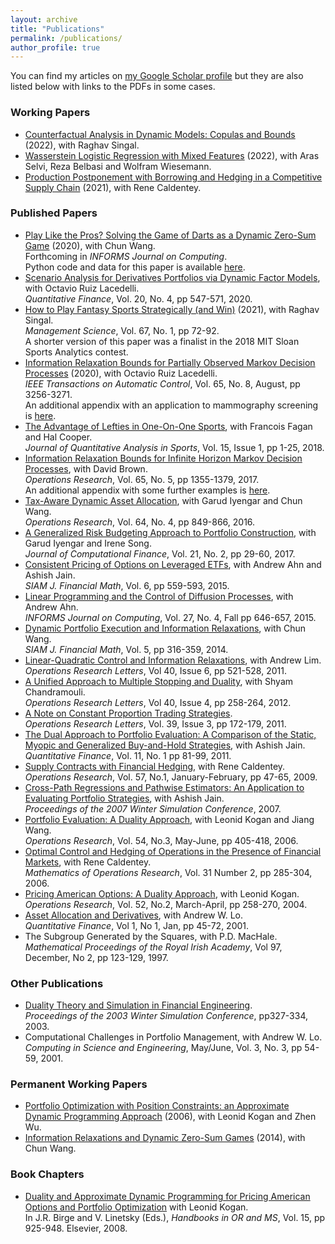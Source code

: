 ```yaml
---
layout: archive
title: "Publications"
permalink: /publications/
author_profile: true
---
```


<!---
{% if author.googlescholar %}
  You can find my articles on <u><a href="{{author.googlescholar}}">my Google Scholar profile</a></u>. 
{% endif %}

{% include base_path %}

{% for post in site.publications reversed %}
  {% include archive-single.html %}
{% endfor %} 
--->

You can find my articles on [my Google Scholar profile](https://scholar.google.com/citations?user=cSXJYiUAAAAJ&hl=en) but they are also listed below with links to the PDFs in some cases.
### Working Papers
* [Counterfactual Analysis in Dynamic Models: Copulas and Bounds](http://arxiv.org/abs/2205.13832) (2022), with Raghav Singal.
* [Wasserstein Logistic Regression with Mixed Features](http://arxiv.org/abs/2205.13501) (2022), with Aras Selvi, Reza Belbasi and Wolfram Wiesemann.
* [Production Postponement with Borrowing and Hedging in a Competitive Supply Chain](https://martin-haugh.github.io/files/Research/On_the_Value_of_Production_Postponement_in_Financially_Constrained_Supply_Chains.pdf) (2021), with Rene Caldentey.

### Published Papers
* [Play Like the Pros? Solving the Game of Darts as a Dynamic Zero-Sum Game](https://arxiv.org/pdf/2011.11031.pdf) (2020), with Chun Wang.  
  Forthcoming in _INFORMS Journal on Computing_.  
  Python code and data for this paper is available [here](https://www.dropbox.com/sh/ayzkh0njs2zzuho/AACCSR1_FzB8m6Mj-_Ha7G8Aa?dl=0).
* [Scenario Analysis for Derivatives Portfolios via Dynamic Factor Models](https://papers.ssrn.com/sol3/papers.cfm?abstract_id=3424127), with Octavio Ruiz Lacedelli.  
_Quantitative Finance_, Vol. 20, No. 4, pp 547-571, 2020.
* [How to Play Fantasy Sports Strategically (and Win)](https://papers.ssrn.com/sol3/papers.cfm?abstract_id=3393127) (2021), with Raghav Singal.  
 _Management Science_, Vol. 67, No. 1, pp 72-92.  
A shorter version of this paper was a finalist in the 2018 MIT Sloan Sports Analytics contest.
* [Information Relaxation Bounds for Partially Observed Markov Decision Processes](https://martin-haugh.github.io/files/Research/POMDP_IR_March_2019.pdf) (2020), with Octavio Ruiz Lacedelli.  
_IEEE Transactions on Automatic Control_, Vol. 65, No. 8, August, pp 3256-3271.  
An additional appendix with an application to mammography screening is [here](https://martin-haugh.github.io/files/Research/POMDP_Mammography_ForWebsite.pdf).
* [The Advantage of Lefties in One-On-One Sports](https://www.degruyter.com/view/j/jqas.2019.15.issue-1/jqas-2017-0076/jqas-2017-0076.xml), with Francois Fagan and Hal Cooper.  
  _Journal of Quantitative Analysis in Sports_, Vol. 15, Issue 1, pp 1-25, 2018.
* [Information Relaxation Bounds for Infinite Horizon Markov Decision Processes](https://martin-haugh.github.io/files/Research/InfoRelaxation_OR.pdf), with David Brown.  
_Operations Research_, Vol. 65, No. 5, pp 1355-1379, 2017.  
An additional appendix with some further examples is [here](https://martin-haugh.github.io/files/Research/Infinite_Horizon_Online_Appendix.pdf).
* [Tax-Aware Dynamic Asset Allocation](https://martin-haugh.github.io/files/Research/OR_TaxAssetAllocation_Published.pdf), with Garud Iyengar and Chun Wang.  
_Operations Research_, Vol. 64, No. 4, pp 849-866, 2016.
* [A Generalized Risk Budgeting Approach to Portfolio Construction](https://martin-haugh.github.io/files/Research/A_generalized_risk_budgeting_approach.pdf), with Garud Iyengar and Irene Song.  
_Journal of Computational Finance_, Vol. 21, No. 2, pp 29-60, 2017.
* [Consistent Pricing of Options on Leveraged ETFs](https://epubs.siam.org/doi/pdf/10.1137/151003933), with Andrew Ahn and Ashish Jain.  
_SIAM J. Financial Math_, Vol. 6, pp 559-593, 2015.
* [Linear Programming and the Control of Diffusion Processes](https://martin-haugh.github.io/files/Research/LP_HJB_Duality.pdf), with Andrew Ahn.  
_INFORMS Journal on Computing_, Vol. 27, No. 4, Fall pp 646-657, 2015.
* [Dynamic Portfolio Execution and Information Relaxations](https://martin-haugh.github.io/files/Research/PublishedPortfolioExecution.pdf), with Chun Wang.  
_SIAM J. Financial Math_, Vol. 5, pp 316-359, 2014.
* [Linear-Quadratic Control and Information Relaxations](https://martin-haugh.github.io/files/Research/LQ_Control_Duality.pdf), with Andrew Lim.  
_Operations Research Letters_, Vol 40, Issue 6, pp 521-528, 2011.
* [A Unified Approach to Multiple Stopping and Duality](https://www.sciencedirect.com/science/article/pii/S0167637712000442), with Shyam Chandramouli.  
_Operations Research Letters_, Vol 40, Issue 4, pp 258-264, 2012.
* [A Note on  Constant Proportion Trading Strategies](https://www.sciencedirect.com/science/article/pii/S0167637711000320).  
_Operations Research Letters_, Vol. 39, Issue 3, pp 172-179, 2011.
* [The Dual Approach to Portfolio Evaluation: A Comparison of the Static, Myopic and Generalized Buy-and-Hold Strategies](https://www.tandfonline.com/doi/full/10.1080/14697681003712870), with Ashish Jain.  
_Quantitative Finance_, Vol. 11, No. 1 pp 81-99, 2011.
* [Supply Contracts with Financial Hedging](https://pubsonline.informs.org/doi/abs/10.1287/opre.1080.0521), with Rene Caldentey.  
_Operations Research_, Vol. 57, No.1, January-February, pp 47-65, 2009.
* [Cross-Path Regressions and Pathwise Estimators: An Application to Evaluating Portfolio Strategies](https://martin-haugh.github.io/files/Research/wsc07paperDuality_HaughJain.pdf), with Ashish Jain.  
_Proceedings of the 2007 Winter Simulation Conference_, 2007.
* [Portfolio Evaluation: A Duality Approach](https://martin-haugh.github.io/files/Research/HaughKoganWang06.pdf), with Leonid Kogan and Jiang Wang.  
_Operations Research_, Vol. 54, No.3, May-June, pp 405-418, 2006.
* [Optimal Control and Hedging of Operations in the Presence of Financial Markets](https://martin-haugh.github.io/files/Research/moor.1050.0179.pdf), with Rene Caldentey.  
_Mathematics of Operations Research_, Vol. 31 Number 2, pp 285-304, 2006.
* [Pricing American Options: A Duality Approach](https://pubsonline.informs.org/doi/abs/10.1287/opre.1030.0070), with Leonid Kogan.  
_Operations Research_, Vol. 52, No.2, March-April, pp 258-270, 2004.
* [Asset Allocation and Derivatives](https://martin-haugh.github.io/files/Research/AAandDeriv.pdf), with Andrew W. Lo.  
_Quantitative Finance_, Vol 1, No 1, Jan, pp 45-72, 2001.
* The Subgroup Generated by the Squares, with P.D. MacHale.  
_Mathematical Proceedings of the Royal Irish Academy_, Vol 97, December, No 2, pp 123-129, 1997.

### Other Publications
* [Duality Theory and Simulation in Financial Engineering](https://martin-haugh.github.io/files/Research/wsc03.pdf).  
_Proceedings of the 2003 Winter Simulation Conference_, pp327-334, 2003.
* Computational Challenges in Portfolio Management, with Andrew W. Lo.  
_Computing in Science and Engineering_, May/June, Vol. 3, No. 3, pp 54-59, 2001.

### Permanent  Working Papers
* [Portfolio Optimization with Position Constraints: an Approximate Dynamic Programming Approach](https://martin-haugh.github.io/files/Research/ADP_Dual_Oct06.pdf) (2006), with Leonid Kogan and Zhen Wu.
* [Information Relaxations and Dynamic Zero-Sum Games](https://arxiv.org/pdf/1405.4347.pdf) (2014), with Chun Wang.

### Book Chapters
* [Duality and Approximate Dynamic Programming for Pricing American Options and Portfolio Optimization](https://martin-haugh.github.io/files/Research/Chap22.pdf) with Leonid Kogan.  
In J.R. Birge and V. Linetsky (Eds.), _Handbooks in OR and MS_, Vol. 15, pp 925-948. Elsevier, 2008.

